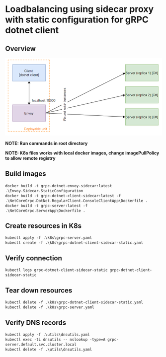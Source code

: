 # Loadbalancing using sidecar proxy with static configuration for gRPC dotnet client

## Overview

![Overview](./overview.PNG)

__NOTE: Run commands in root directory__

__NOTE: K8s files works with local docker images, change imagePullPolicy to allow remote registry__

## Build images
```
docker build -t grpc-dotnet-envoy-sidecar:latest .\Envoy.Sidecar.StaticConfiguration
docker build -t grpc-dotnet-client-sidecar:latest -f .\NetCoreGrpc.DotNet.RegularClient.ConsoleClientApp\Dockerfile .
docker build -t grpc-server:latest -f .\NetCoreGrpc.ServerApp\Dockerfile .
```

## Create resources in K8s
```
kubectl apply -f .\k8s\grpc-server.yaml
kubectl create -f .\k8s\grpc-dotnet-client-sidecar-static.yaml
```

## Verify connection
```
kubectl logs grpc-dotnet-client-sidecar-static grpc-dotnet-client-sidecar-static
```

## Tear down resources
```
kubectl delete -f .\k8s\grpc-dotnet-client-sidecar-static.yaml
kubectl delete -f .\k8s\grpc-server.yaml
```

## Verify DNS records
```
kubectl apply -f .\utils\dnsutils.yaml
kubectl exec -ti dnsutils -- nslookup -type=A grpc-server.default.svc.cluster.local
kubectl delete -f .\utils\dnsutils.yaml
```